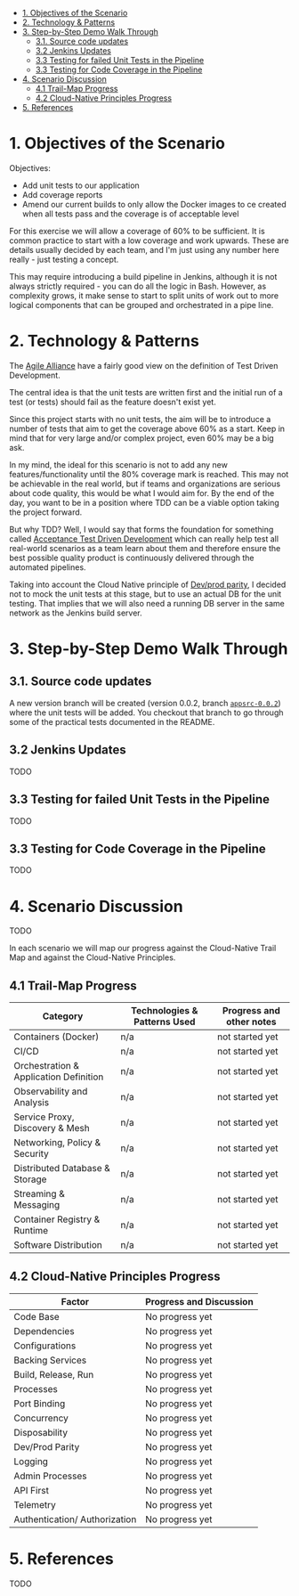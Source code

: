 
- [1. Objectives of the Scenario](#1-objectives-of-the-scenario)
- [2. Technology & Patterns](#2-technology--patterns)
- [3. Step-by-Step Demo Walk Through](#3-step-by-step-demo-walk-through)
  - [3.1. Source code updates](#31-source-code-updates)
  - [3.2 Jenkins Updates](#32-jenkins-updates)
  - [3.3 Testing for failed Unit Tests in the Pipeline](#33-testing-for-failed-unit-tests-in-the-pipeline)
  - [3.3 Testing for Code Coverage in the Pipeline](#33-testing-for-code-coverage-in-the-pipeline)
- [4. Scenario Discussion](#4-scenario-discussion)
  - [4.1 Trail-Map Progress](#41-trail-map-progress)
  - [4.2 Cloud-Native Principles Progress](#42-cloud-native-principles-progress)
- [5. References](#5-references)

# 1. Objectives of the Scenario 

Objectives:

* Add unit tests to our application
* Add coverage reports
* Amend our current builds to only allow the Docker images to ce created when all tests pass and the coverage is of acceptable level

For this exercise we will allow a coverage of 60% to be sufficient. It is common practice to start with a low coverage and work upwards. These are details usually decided by each team, and I'm just using any number here really - just testing a concept.

This may require introducing a build pipeline in Jenkins, although it is not always strictly required - you can do all the logic in Bash. However, as complexity grows, it make sense to start to split units of work out to more logical components that can be grouped and orchestrated in a pipe line.

# 2. Technology & Patterns

The [Agile Alliance](https://www.agilealliance.org/glossary/tdd/#q=~(infinite~false~filters~(postType~(~'page~'post~'aa_book~'aa_event_session~'aa_experience_report~'aa_glossary~'aa_research_paper~'aa_video)~tags~(~'tdd))~searchTerm~'~sort~false~sortDirection~'asc~page~1)) have a fairly good view on the definition of Test Driven Development.

The central idea is that the unit tests are written first and the initial run of a test (or tests) should fail as the feature doesn't exist yet.

Since this project starts with no unit tests, the aim will be to introduce a number of tests that aim to get the coverage above 60% as a start. Keep in mind that for very large and/or complex project, even 60% may be a big ask. 

In my mind, the ideal for this scenario is not to add any new features/functionality until the 80% coverage mark is reached. This may not be achievable in the real world, but if teams and organizations are serious about code quality, this would be what I would aim for. By the end of the day, you want to be in a position where TDD can be a viable option taking the project forward.

But why TDD? Well, I would say that forms the foundation for something called [Acceptance Test Driven Development](https://www.agilealliance.org/glossary/atdd/#q=~(infinite~false~filters~(postType~(~'page~'post~'aa_book~'aa_event_session~'aa_experience_report~'aa_glossary~'aa_research_paper~'aa_video)~tags~(~'acceptance*20test~'atdd))~searchTerm~'~sort~false~sortDirection~'asc~page~1)) which can really help test all real-world scenarios as a team learn about them and therefore ensure the best possible quality product is continuously delivered through the automated pipelines. 

Taking into account the Cloud Native principle of [Dev/prod parity](https://12factor.net/dev-prod-parity), I decided not to mock the unit tests at this stage, but to use an actual DB for the unit testing. That implies that we will also need a running DB server in the same network as the Jenkins build server.

# 3. Step-by-Step Demo Walk Through

## 3.1. Source code updates

A new version branch will be created (version 0.0.2, branch [`appsrc-0.0.2`](https://github.com/nicc777/learning-kubernetes-basics/tree/appsrc-0.0.2/app-src)) where the unit tests will be added. You checkout that branch to go through some of the practical tests documented in the README.

## 3.2 Jenkins Updates

TODO

## 3.3 Testing for failed Unit Tests in the Pipeline

TODO

## 3.3 Testing for Code Coverage in the Pipeline

TODO

# 4. Scenario Discussion

TODO

In each scenario we will map our progress against the Cloud-Native Trail Map and against the Cloud-Native Principles.

## 4.1 Trail-Map Progress

| Category                               | Technologies & Patterns Used | Progress and other notes |
|----------------------------------------|------------------------------|--------------------------|
| Containers (Docker)                    | n/a                          | not started yet          |
| CI/CD                                  | n/a                          | not started yet          |
| Orchestration & Application Definition | n/a                          | not started yet          |
| Observability and Analysis             | n/a                          | not started yet          |
| Service Proxy, Discovery & Mesh        | n/a                          | not started yet          |
| Networking, Policy & Security          | n/a                          | not started yet          |
| Distributed Database & Storage         | n/a                          | not started yet          |
| Streaming & Messaging                  | n/a                          | not started yet          |
| Container Registry & Runtime           | n/a                          | not started yet          |
| Software Distribution                  | n/a                          | not started yet          |

## 4.2 Cloud-Native Principles Progress

| Factor                        | Progress and Discussion |
|-------------------------------|-------------------------|
| Code Base                     | No progress yet         |
| Dependencies                  | No progress yet         |
| Configurations                | No progress yet         |
| Backing Services              | No progress yet         |
| Build, Release, Run           | No progress yet         |
| Processes                     | No progress yet         |
| Port Binding                  | No progress yet         |
| Concurrency                   | No progress yet         |
| Disposability                 | No progress yet         |
| Dev/Prod Parity               | No progress yet         |
| Logging                       | No progress yet         |
| Admin Processes               | No progress yet         |
| API First                     | No progress yet         |
| Telemetry                     | No progress yet         |
| Authentication/ Authorization | No progress yet         |

# 5. References

TODO